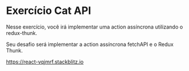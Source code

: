 # Exercício Cat API

Nesse exercício, você irá implementar uma action assíncrona utilizando o redux-thunk.

Seu desafio será implementar a action assíncrona fetchAPI e o Redux Thunk.

<https://react-vqjmrf.stackblitz.io>
